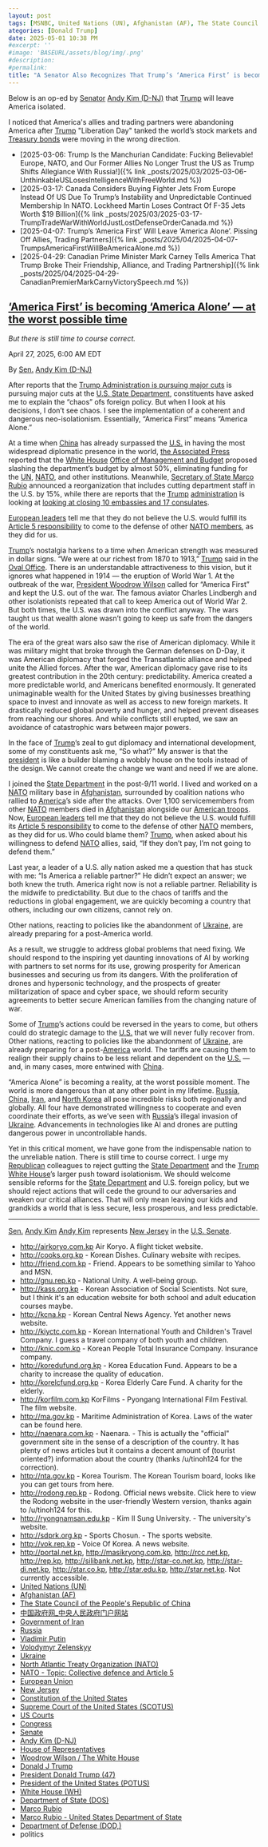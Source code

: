 ```yaml
---
layout: post
tags: [MSNBC, United Nations (UN), Afghanistan (AF), The State Council of the People’s Republic of China, 中国政府网_中央人民政府门户网站, Government of Iran, Russia, Vladimir Putin, Volodymyr Zelenskyy, Ukraine, North Atlantic Treaty Organization (NATO), NATO - Topic Collective defence and Article 5, European Union, Marco Rubio, Constitution of the United States, Supreme Court of the United States (SCOTUS), US Courts, Congress, Senate, Andy Kim (D-NJ), House of Representatives, Woodrow Wilson / The White House, Donald J Trump, President Donald Trump (47), President of the United States (POTUS), White House (WH), Department of State (DOS), Department of Defense (DOD), Marco Rubio - United States Department of State, politics]
ategories: [Donald Trump]
date: 2025-05-01 10:38 PM
#excerpt: ''
#image: 'BASEURL/assets/blog/img/.png'
#description:
#permalink:
title: "A Senator Also Recognizes That Trump’s ‘America First’ is becoming ‘America Alone’"
---
```


Below is an op-ed by [Senator](https://www.senate.gov/) [Andy Kim (D-NJ)](https://www.kim.senate.gov/) that [Trump](https://www.donaldjtrump.com/) will leave America isolated. 

I noticed that America's allies and trading partners were abandoning America after [Trump](https://www.donaldjtrump.com/) "Liberation Day" tanked the world’s stock markets and [Treasury bonds](https://home/treasury.gov/) were moving in the wrong direction. 

- [2025-03-06: Trump Is the Manchurian Candidate: Fucking Believable! Europe, NATO, and Our Former Allies No Longer Trust the US as Trump Shifts Allegiance With Russia!]({% link _posts/2025/03/2025-03-06-UnthinkableUSLosesIntelligenceWithFreeWorld.md %})
- [2025-03-17: Canada Considers Buying Fighter Jets From Europe Instead Of US Due To Trump’s Instability and Unpredictable Continued Membership In NATO. Lockheed Martin Loses Contract Of F-35 Jets Worth $19 Billion]({% link _posts/2025/03/2025-03-17-TrumpTradeWarWithWorldJustLostDefenseOrderCanada.md %})
- [2025-04-07: Trump’s ‘America First’ Will Leave ‘America Alone’. Pissing Off Allies, Trading Partners]({% link _posts/2025/04/2025-04-07-TrumpsAmericaFirstWillBeAmericaAlone.md %})
- [2025-04-29: Canadian Prime Minister Mark Carney Tells America That Trump Broke Their Friendship, Alliance, and Trading Partnership]({% link _posts/2025/04/2025-04-29-CanadianPremierMarkCarnyVictorySpeech.md %})

## [‘America First’ is becoming ‘America Alone’ — at the worst possible time](https://www.msnbc.com/opinion/msnbc-opinion/trump-foreign-policy-state-andy-kim-rcna202642)

*But there is still time to course correct.*

April 27, 2025, 6:00 AM EDT

By [Sen.](https://www.senate.gov/) [Andy Kim (D-NJ)](https://www.kim.senate.gov/)

After reports that the [Trump Administration is pursuing major cuts](https://www.msnbc.com/opinion/msnbc-opinion/marco-rubio-state-department-cuts-trump-foreign-policy-rcna202222) is pursuing major cuts at the [U.S. State Department](https://www.state.gov/), constituents have asked me to explain the “chaos” ofs foreign policy. But when I look at his decisions, I don’t see chaos. I see the implementation of a coherent and dangerous neo-isolationism. Essentially, “America First” means “America Alone.”

At a time when [China](https://www.gov.cn/) has already surpassed the [U.S.](https://www.usa.gov/) in having the most widespread diplomatic presence in the world, [the Associated Press](https://www.nbcnews.com/politics/trump-administration/marco-rubio-unveils-massive-overhaul-state-department-reduction-staff-rcna202458) reported that the [White House](https://www.whitehouse.gov/) [Office of Management and Budget](https://www.whitehouse.gov/omb/) proposed slashing the department’s budget by almost 50%, eliminating funding for the [UN](https://www.un.org/), [NATO](https://www.nato.int/), and other institutions. Meanwhile, [Secretary of State Marco Rubio](https://www.state.gov/biographies/marco-rubio/) announced a reorganization that includes cutting department staff in the U.S. by 15%, while there are reports that the [Trump](https://www.donaldjtrump.com/) [administration](https://www.whitehouse.gov/administration/) is looking at [looking at closing 10 embassies and 17 consulates](https://www.cnn.com/2025/04/15/politics/closing-embassies-consulates-document/index.html).

[European leaders](https://commission.europa.eu/) tell me that they do not believe the U.S. would fulfill its [Article 5 responsibility](https://www.nato.int/cps/en/natohq/topics_110496.htm) to come to the defense of other [NATO members](https://www.nato.int/), as they did for us.

[Trump](https://www.donaldjtrump.com/)’s nostalgia harkens to a time when American strength was measured in dollar signs. “We were at our richest from 1870 to 1913,” [Trump](https://www.donaldjtrump.com/) said in the [Oval Office](https://www.whitehouse.gov/). There is an understandable attractiveness to this vision, but it ignores what happened in 1914 — the eruption of World War 1. At the outbreak of the war, [President Woodrow Wilson](https://bidenwhitehouse.archives.gov/about-the-white-house/presidents/woodrow-wilson/) called for “America First” and kept the U.S. out of the war. The famous aviator Charles Lindbergh and other isolationists repeated that call to keep America out of World War 2. But both times, the U.S. was drawn into the conflict anyway. The wars taught us that wealth alone wasn’t going to keep us safe from the dangers of the world.  

The era of the great wars also saw the rise of American diplomacy. While it was military might that broke through the German defenses on D-Day, it was American diplomacy that forged the Transatlantic alliance and helped unite the Allied forces. After the war, American diplomacy gave rise to its greatest contribution in the 20th century: predictability. America created a more predictable world, and Americans benefited enormously. It generated unimaginable wealth for the United States by giving businesses breathing space to invest and innovate as well as access to new foreign markets. It drastically reduced global poverty and hunger, and helped prevent diseases from reaching our shores. And while conflicts still erupted, we saw an avoidance of catastrophic wars between major powers.

In the face of [Trump](https://www.donaldjtrump.com/)’s zeal to gut diplomacy and international development, some of my constituents ask me, “So what?” My answer is that the [president](https://www.whitehouse.gov/) is like a builder blaming a wobbly house on the tools instead of the design. We cannot create the change we want and need if we are alone.

I joined the [State Department](https://www.state.gov/) in the post-9/11 world. I lived and worked on a [NATO](https://www.nato.int/) military base in [Afghanistan](https://moi.gov.af/), surrounded by coalition nations who rallied to [America](https://www.usa.gov/)’s side after the attacks. Over 1,100 servicemembers from other [NATO](https://www.nato.int/) members died in [Afghanistan](https://moi.gov.af/) alongside our [American troops](https://www.jcs.mil/). Now, [European leaders](https://commission.europa.eu/) tell me that they do not believe the U.S. would fulfill its [Article 5 responsibility](https://www.nato.int/cps/en/natohq/topics_110496.htm) to come to the defense of other [NATO](https://www.nato.int/) members, as they did for us. Who could blame them? [Trump](https://www.donaldjtrump.com/), when asked about his willingness to defend [NATO](https://www.nato.int/) allies, said, “If they don’t pay, I’m not going to defend them.”

Last year, a leader of a U.S. ally nation asked me a question that has stuck with me: “Is America a reliable partner?” He didn’t expect an answer; we both knew the truth. America right now is not a reliable partner. Reliability is the midwife to predictability. But due to the chaos of tariffs and the reductions in global engagement, we are quickly becoming a country that others, including our own citizens, cannot rely on.

Other nations, reacting to policies like the abandonment of [Ukraine](https://www.gov.ua/), are already preparing for a post-America world.

As a result, we struggle to address global problems that need fixing. We should respond to the inspiring yet daunting innovations of AI by working with partners to set norms for its use, growing prosperity for American businesses and securing us from its dangers. With the proliferation of drones and hypersonic technology, and the prospects of greater militarization of space and cyber space, we should reform security agreements to better secure American families from the changing nature of war.

Some of [Trump](https://www.donaldjtrump.com/)’s actions could be reversed in the years to come, but others could do strategic damage to the [U.S.](https://www.usa.gov/) that we will never fully recover from. Other nations, reacting to policies like the abandonment of [Ukraine](https://www.gov.ua/), are already preparing for a post-[America](https://www.usa.gov/) world. The tariffs are causing them to realign their supply chains to be less reliant and dependent on the [U.S.](https://www.usa.gov/) — and, in many cases, more entwined with [China](https://www.gov.cn/).

“America Alone” is becoming a reality, at the worst possible moment. The world is more dangerous than at any other point in my lifetime. [Russia](http://government.ru/), [China](https://www.gov.cn/), [Iran](https://irangov.ir/), and [North Korea](http://naenara.com.kp) all pose incredible risks both regionally and globally. All four have demonstrated willingness to cooperate and even coordinate their efforts, as we’ve seen with [Russia](http://government.ru/)’s illegal invasion of [Ukraine](https://www.gov.ua/). Advancements in technologies like AI and drones are putting dangerous power in uncontrollable hands.

Yet in this critical moment, we have gone from the indispensable nation to the unreliable nation. There is still time to course correct. I urge my [Republican](https://www.gop.com_) colleagues to reject gutting the [State Department](https://www.state.gov/) and the [Trump](https://www.donaldjtrump.com/) [White House](https://www.whitehouse.gov/)’s larger push toward isolationism. We should welcome sensible reforms for the [State Department](https://www.state.gov/) and U.S. foreign policy, but we should reject actions that will cede the ground to our adversaries and weaken our critical alliances. That will only mean leaving our kids and grandkids a world that is less secure, less prosperous, and less predictable.

----
[Sen.](https://www.senate.gov/) [Andy Kim](https://www.kim.senate.gov/)
[Andy Kim](https://www.kim.senate.gov/) represents [New Jersey](https://www.nj.gov/) in the [U.S. Senate](https://www.senate.gov/).

- http://airkoryo.com.kp Air Koryo. A flight ticket website.
- http://cooks.org.kp - Korean Dishes. Culinary website with recipes.
- http://friend.com.kp - Friend. Appears to be something similar to Yahoo and MSN.
- http://gnu.rep.kp - National Unity. A well-being group.
- http://kass.org.kp - Korean Association of Social Scientists. Not sure, but I think it's an education website for both school and adult education courses maybe.
- http://kcna.kp - Korean Central News Agency. Yet another news website.
- http://kiyctc.com.kp - Korean International Youth and Children's Travel Company. I guess a travel company of both youth and children.
- http://knic.com.kp - Korean People Total Insurance Company. Insurance company.
- http://koredufund.org.kp - Korea Education Fund. Appears to be a charity to increase the quality of education.
- http://korelcfund.org.kp - Korea Elderly Care Fund. A charity for the elderly.
- http://korfilm.com.kp KorFilms - Pyongang International Film Festival. The film website.
- http://ma.gov.kp - Maritime Administration of Korea. Laws of the water can be found here.
- http://naenara.com.kp - Naenara. - This is actually the "official" government site in the sense of a description of the country. It has plenty of news articles but it contains a decent amount of (tourist oriented?) information about the country (thanks /u/tinoh124 for the correction).
- http://nta.gov.kp - Korea Tourism. The Korean Tourism board, looks like you can get tours from here.
- http://rodong.rep.kp - Rodong. Official news website. Click here to view the Rodong website in the user-friendly Western version, thanks again to /u/tinoh124 for this.
- http://ryongnamsan.edu.kp - Kim Il Sung University. - The university's website.
- http://sdprk.org.kp - Sports Chosun. - The sports website.
- http://vok.rep.kp - Voice Of Korea. A news website.
- http://portal.net.kp, http://masikryong.com.kp, http://rcc.net.kp, http://rep.kp, http://silibank.net.kp, http://star-co.net.kp, http://star-di.net.kp, http://star.co.kp, http://star.edu.kp, http://star.net.kp. Not currently accessible. 
- [United Nations (UN)](https://www.un.org/)
- [Afghanistan (AF)](https://moi.gov.af/)
- [The State Council of the People's Republic of China](https://english.www.gov.cn/)
- [中国政府网_中央人民政府门户网站](https://www.gov.cn/)
- [Government of Iran](https://irangov.ir/)
- [Russia](http://government.ru/)
- [Vladimir Putin](http://kremlin.ru/)
- [Volodymyr Zelenskyy](https://www.president.gov.ua/)
- [Ukraine](https://www.gov.ua/ )
- [North Atlantic Treaty Organization (NATO)](https://www.nato.int/)
- [NATO - Topic: Collective defence and Article 5](https://www.nato.int/cps/en/natohq/topics_110496.htm)
- [European Union](https://commission.europa.eu/)
- [New Jersey](https://www.nj.gov/)
- [Constitution of the United States](https://constitution.congress.gov/)
- [Supreme Court of the United States (SCOTUS)](https://www.supremecourt.gov/)
- [US Courts](https://www.uscourts.gov/)
- [Congress](https://www.congress.gov/)
- [Senate](https://www.senate.gov/)
- [Andy Kim (D-NJ)](https://www.kim.senate.gov/)
- [House of Representatives](https://www.house.gov/)
- [Woodrow Wilson / The White House](https://bidenwhitehouse.archives.gov/about-the-white-house/presidents/woodrow-wilson/)
- [Donald J Trump](https://www.donaldjtrump.com/)
- [President Donald Trump (47)](https://www.whitehouse.gov/administration/donald-j-trump/)
- [President of the United States (POTUS)](https://www.whitehouse.gov/)
- [White House (WH)](https://www.whitehouse.gov/)
- [Department of State (DOS)](https://www.state.gov/)
- [Marco Rubio](https://www.linkedin.com/in/marcorubio16/)
-  [Marco Rubio - United States Department of State](https://www.state.gov/biographies/marco-rubio/)
- [Department of Defense (DOD,)](https://www.defense.gov/)
- politics 

